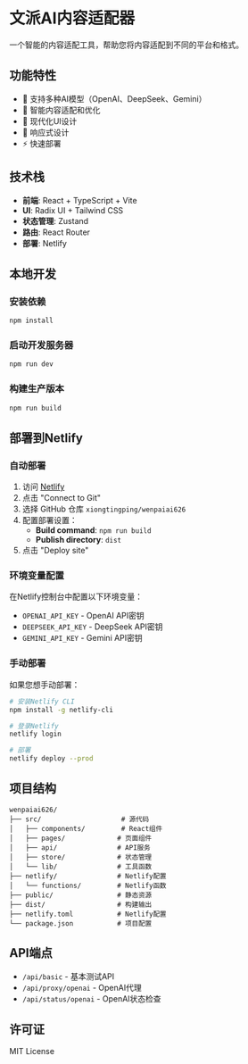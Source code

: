 # 文派AI内容适配器

一个智能的内容适配工具，帮助您将内容适配到不同的平台和格式。

## 功能特性

- 🤖 支持多种AI模型（OpenAI、DeepSeek、Gemini）
- 📝 智能内容适配和优化
- 🎨 现代化UI设计
- 📱 响应式设计
- ⚡ 快速部署

## 技术栈

- **前端**: React + TypeScript + Vite
- **UI**: Radix UI + Tailwind CSS
- **状态管理**: Zustand
- **路由**: React Router
- **部署**: Netlify

## 本地开发

### 安装依赖

```bash
npm install
```

### 启动开发服务器

```bash
npm run dev
```

### 构建生产版本

```bash
npm run build
```

## 部署到Netlify

### 自动部署

1. 访问 [Netlify](https://app.netlify.com/signup/start/connect/repos/xiongtingping%2Fwenpaiai626)
2. 点击 "Connect to Git"
3. 选择 GitHub 仓库 `xiongtingping/wenpaiai626`
4. 配置部署设置：
   - **Build command**: `npm run build`
   - **Publish directory**: `dist`
5. 点击 "Deploy site"

### 环境变量配置

在Netlify控制台中配置以下环境变量：

- `OPENAI_API_KEY` - OpenAI API密钥
- `DEEPSEEK_API_KEY` - DeepSeek API密钥
- `GEMINI_API_KEY` - Gemini API密钥

### 手动部署

如果您想手动部署：

```bash
# 安装Netlify CLI
npm install -g netlify-cli

# 登录Netlify
netlify login

# 部署
netlify deploy --prod
```

## 项目结构

```
wenpaiai626/
├── src/                    # 源代码
│   ├── components/         # React组件
│   ├── pages/             # 页面组件
│   ├── api/               # API服务
│   ├── store/             # 状态管理
│   └── lib/               # 工具函数
├── netlify/               # Netlify配置
│   └── functions/         # Netlify函数
├── public/                # 静态资源
├── dist/                  # 构建输出
├── netlify.toml           # Netlify配置
└── package.json           # 项目配置
```

## API端点

- `/api/basic` - 基本测试API
- `/api/proxy/openai` - OpenAI代理
- `/api/status/openai` - OpenAI状态检查

## 许可证

MIT License